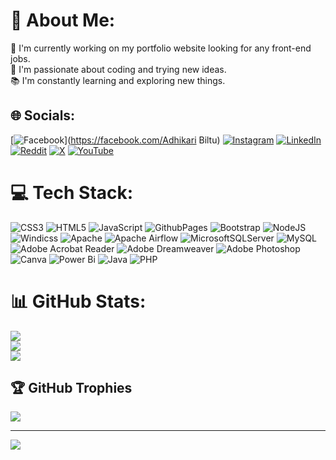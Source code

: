 # 💫 About Me:
🔭 I'm currently working on my portfolio website looking for any front-end jobs.<br>🌱 I'm passionate about coding and trying new ideas.<br>📚 I'm constantly learning and exploring new things.


## 🌐 Socials:
[![Facebook](https://img.shields.io/badge/Facebook-%231877F2.svg?logo=Facebook&logoColor=white)](https://facebook.com/Adhikari Biltu) [![Instagram](https://img.shields.io/badge/Instagram-%23E4405F.svg?logo=Instagram&logoColor=white)](https://instagram.com/just_biltu) [![LinkedIn](https://img.shields.io/badge/LinkedIn-%230077B5.svg?logo=linkedin&logoColor=white)](https://linkedin.com/in/Biltu-adhikari) [![Reddit](https://img.shields.io/badge/Reddit-%23FF4500.svg?logo=Reddit&logoColor=white)](https://reddit.com/user/ady_bil2) [![X](https://img.shields.io/badge/X-black.svg?logo=X&logoColor=white)](https://x.com/@amateure991) [![YouTube](https://img.shields.io/badge/YouTube-%23FF0000.svg?logo=YouTube&logoColor=white)](https://youtube.com/@@biltuadhikari8375) 

# 💻 Tech Stack:
![CSS3](https://img.shields.io/badge/css3-%231572B6.svg?style=for-the-badge&logo=css3&logoColor=white) ![HTML5](https://img.shields.io/badge/html5-%23E34F26.svg?style=for-the-badge&logo=html5&logoColor=white) ![JavaScript](https://img.shields.io/badge/javascript-%23323330.svg?style=for-the-badge&logo=javascript&logoColor=%23F7DF1E) ![GithubPages](https://img.shields.io/badge/github%20pages-121013?style=for-the-badge&logo=github&logoColor=white) ![Bootstrap](https://img.shields.io/badge/bootstrap-%238511FA.svg?style=for-the-badge&logo=bootstrap&logoColor=white) ![NodeJS](https://img.shields.io/badge/node.js-6DA55F?style=for-the-badge&logo=node.js&logoColor=white) ![Windicss](https://img.shields.io/badge/windicss-48B0F1.svg?style=for-the-badge&logo=windi-css&logoColor=white) ![Apache](https://img.shields.io/badge/apache-%23D42029.svg?style=for-the-badge&logo=apache&logoColor=white) ![Apache Airflow](https://img.shields.io/badge/Apache%20Airflow-017CEE?style=for-the-badge&logo=Apache%20Airflow&logoColor=white) ![MicrosoftSQLServer](https://img.shields.io/badge/Microsoft%20SQL%20Server-CC2927?style=for-the-badge&logo=microsoft%20sql%20server&logoColor=white) ![MySQL](https://img.shields.io/badge/mysql-4479A1.svg?style=for-the-badge&logo=mysql&logoColor=white) ![Adobe Acrobat Reader](https://img.shields.io/badge/Adobe%20Acrobat%20Reader-EC1C24.svg?style=for-the-badge&logo=Adobe%20Acrobat%20Reader&logoColor=white) ![Adobe Dreamweaver](https://img.shields.io/badge/Adobe%20Dreamweaver-FF61F6.svg?style=for-the-badge&logo=Adobe%20Dreamweaver&logoColor=white) ![Adobe Photoshop](https://img.shields.io/badge/adobe%20photoshop-%2331A8FF.svg?style=for-the-badge&logo=adobe%20photoshop&logoColor=white) ![Canva](https://img.shields.io/badge/Canva-%2300C4CC.svg?style=for-the-badge&logo=Canva&logoColor=white) ![Power Bi](https://img.shields.io/badge/power_bi-F2C811?style=for-the-badge&logo=powerbi&logoColor=black) ![Java](https://img.shields.io/badge/java-%23ED8B00.svg?style=for-the-badge&logo=openjdk&logoColor=white) ![PHP](https://img.shields.io/badge/php-%23777BB4.svg?style=for-the-badge&logo=php&logoColor=white)
# 📊 GitHub Stats:
![](https://github-readme-stats.vercel.app/api?username=adybil2&theme=radical&hide_border=false&include_all_commits=true&count_private=true)<br/>
![](https://github-readme-streak-stats.herokuapp.com/?user=adybil2&theme=radical&hide_border=false)<br/>
![](https://github-readme-stats.vercel.app/api/top-langs/?username=adybil2&theme=radical&hide_border=false&include_all_commits=true&count_private=true&layout=compact)

## 🏆 GitHub Trophies
![](https://github-profile-trophy.vercel.app/?username=adybil2&theme=radical&no-frame=false&no-bg=true&margin-w=4)

---
[![](https://visitcount.itsvg.in/api?id=adybil2&icon=0&color=0)](https://visitcount.itsvg.in)

<!-- Proudly created with GPRM ( https://gprm.itsvg.in ) -->
